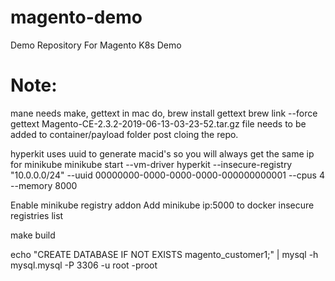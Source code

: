 # magento-demo
Demo Repository For Magento K8s Demo

# Note:
mane needs make, gettext 
in mac do, 
brew install gettext
brew link --force gettext 
Magento-CE-2.3.2-2019-06-13-03-23-52.tar.gz file needs to be added to container/payload folder post cloing the repo.

hyperkit uses uuid to generate macid's so you will always get the same ip for minikube
minikube start --vm-driver hyperkit --insecure-registry "10.0.0.0/24" --uuid 00000000-0000-0000-0000-000000000001 --cpus 4 --memory 8000

Enable minikube registry addon
Add minikube ip:5000  to docker insecure registries list

make build


echo "CREATE DATABASE IF NOT EXISTS magento_customer1;" | mysql -h mysql.mysql -P 3306 -u root -proot